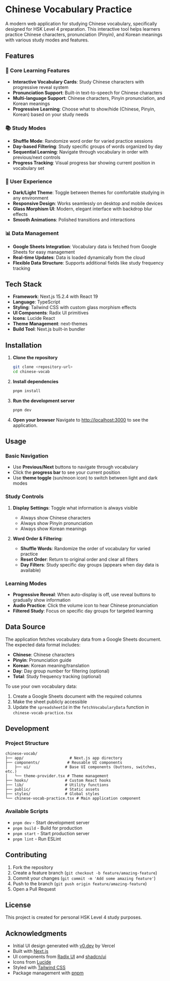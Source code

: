 # Chinese Vocabulary Practice

A modern web application for studying Chinese vocabulary, specifically designed for HSK Level 4 preparation. This interactive tool helps learners practice Chinese characters, pronunciation (Pinyin), and Korean meanings with various study modes and features.

## Features

### 🎯 Core Learning Features
- **Interactive Vocabulary Cards**: Study Chinese characters with progressive reveal system
- **Pronunciation Support**: Built-in text-to-speech for Chinese characters
- **Multi-language Support**: Chinese characters, Pinyin pronunciation, and Korean meanings
- **Progressive Learning**: Choose what to show/hide (Chinese, Pinyin, Korean) based on your study needs

### 📚 Study Modes
- **Shuffle Mode**: Randomize word order for varied practice sessions
- **Day-based Filtering**: Study specific groups of words organized by day
- **Sequential Learning**: Navigate through vocabulary in order with previous/next controls
- **Progress Tracking**: Visual progress bar showing current position in vocabulary set

### 🎨 User Experience
- **Dark/Light Theme**: Toggle between themes for comfortable studying in any environment
- **Responsive Design**: Works seamlessly on desktop and mobile devices
- **Glass Morphism UI**: Modern, elegant interface with backdrop blur effects
- **Smooth Animations**: Polished transitions and interactions

### 📊 Data Management
- **Google Sheets Integration**: Vocabulary data is fetched from Google Sheets for easy management
- **Real-time Updates**: Data is loaded dynamically from the cloud
- **Flexible Data Structure**: Supports additional fields like study frequency tracking

## Tech Stack

- **Framework**: Next.js 15.2.4 with React 19
- **Language**: TypeScript
- **Styling**: Tailwind CSS with custom glass morphism effects
- **UI Components**: Radix UI primitives
- **Icons**: Lucide React
- **Theme Management**: next-themes
- **Build Tool**: Next.js built-in bundler

## Installation

1. **Clone the repository**
   ```bash
   git clone <repository-url>
   cd chinese-vocab
   ```

2. **Install dependencies**
   ```bash
   pnpm install
   ```

3. **Run the development server**
   ```bash
   pnpm dev
   ```

4. **Open your browser**
   Navigate to [http://localhost:3000](http://localhost:3000) to see the application.

## Usage

### Basic Navigation
- Use **Previous/Next** buttons to navigate through vocabulary
- Click the **progress bar** to see your current position
- Use **theme toggle** (sun/moon icon) to switch between light and dark modes

### Study Controls
1. **Display Settings**: Toggle what information is always visible
   - Always show Chinese characters
   - Always show Pinyin pronunciation
   - Always show Korean meanings

2. **Word Order & Filtering**:
   - **Shuffle Words**: Randomize the order of vocabulary for varied practice
   - **Reset Order**: Return to original order and clear all filters
   - **Day Filters**: Study specific day groups (appears when day data is available)

### Learning Modes
- **Progressive Reveal**: When auto-display is off, use reveal buttons to gradually show information
- **Audio Practice**: Click the volume icon to hear Chinese pronunciation
- **Filtered Study**: Focus on specific day groups for targeted learning

## Data Source

The application fetches vocabulary data from a Google Sheets document. The expected data format includes:
- **Chinese**: Chinese characters
- **Pinyin**: Pronunciation guide
- **Korean**: Korean meaning/translation
- **Day**: Day group number for filtering (optional)
- **Total**: Study frequency tracking (optional)

To use your own vocabulary data:
1. Create a Google Sheets document with the required columns
2. Make the sheet publicly accessible
3. Update the `spreadsheetId` in the `fetchVocabularyData` function in `chinese-vocab-practice.tsx`

## Development

### Project Structure
```
chinese-vocab/
├── app/                    # Next.js app directory
├── components/            # Reusable UI components
│   ├── ui/               # Base UI components (buttons, switches, etc.)
│   └── theme-provider.tsx # Theme management
├── hooks/                # Custom React hooks
├── lib/                  # Utility functions
├── public/               # Static assets
├── styles/               # Global styles
└── chinese-vocab-practice.tsx # Main application component
```

### Available Scripts
- `pnpm dev` - Start development server
- `pnpm build` - Build for production
- `pnpm start` - Start production server
- `pnpm lint` - Run ESLint

## Contributing

1. Fork the repository
2. Create a feature branch (`git checkout -b feature/amazing-feature`)
3. Commit your changes (`git commit -m 'Add some amazing feature'`)
4. Push to the branch (`git push origin feature/amazing-feature`)
5. Open a Pull Request

## License

This project is created for personal HSK Level 4 study purposes.

## Acknowledgments

- Initial UI design generated with [v0.dev](https://v0.dev/) by Vercel
- Built with [Next.js](https://nextjs.org/)
- UI components from [Radix UI](https://www.radix-ui.com/) and [shadcn/ui](https://ui.shadcn.com/)
- Icons from [Lucide](https://lucide.dev/)
- Styled with [Tailwind CSS](https://tailwindcss.com/)
- Package management with [pnpm](https://pnpm.io/)